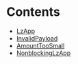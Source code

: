 # Contents

- [LzApp](LzApp.sol/abstract.LzApp.md)
- [InvalidPayload](NonblockingLzApp.sol/error.InvalidPayload.md)
- [AmountTooSmall](NonblockingLzApp.sol/error.AmountTooSmall.md)
- [NonblockingLzApp](NonblockingLzApp.sol/abstract.NonblockingLzApp.md)
